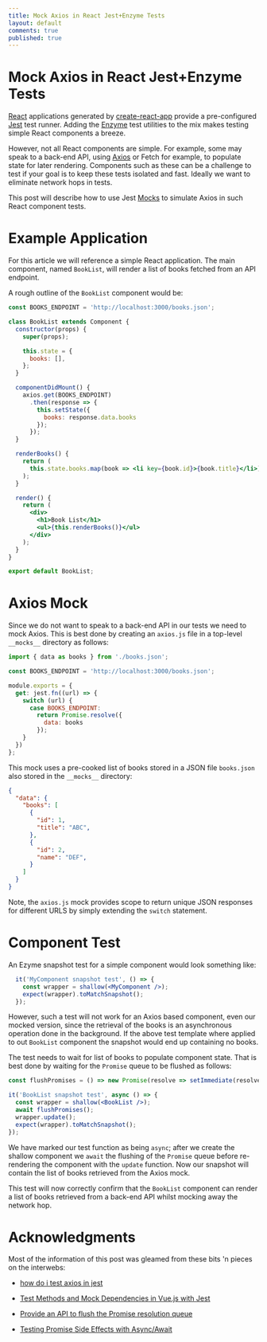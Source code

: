 ```yaml
---
title: Mock Axios in React Jest+Enzyme Tests
layout: default
comments: true
published: true
---
```


Mock Axios in React Jest+Enzyme Tests
=====================================

[React](https://reactjs.org) applications generated by
[create-react-app](https://github.com/facebookincubator/create-react-app)
provide a pre-configured [Jest](https://facebook.github.io/jest) test runner.
Adding the [Enzyme](http://airbnb.io/enzyme) test utilities to the mix makes
testing simple React components a breeze.

However, not all React components are simple. For example, some may speak to a
back-end API, using [Axios](https://github.com/axios/axios) or Fetch for
example, to populate state for later rendering. Components such as these can be
a challenge to test if your goal is to keep these tests isolated and fast.
Ideally we want to eliminate network hops in tests.

This post will describe how to use Jest
[Mocks](https://facebook.github.io/jest/docs/en/mock-functions.html#content) to
simulate Axios in such React component tests.

Example Application
===================

For this article we will reference a simple React application. The main
component, named `BookList`, will render a list of books fetched from an API
endpoint.

A rough outline of the `BookList` component would be:

```jsx
const BOOKS_ENDPOINT = 'http://localhost:3000/books.json';

class BookList extends Component {
  constructor(props) {
    super(props);

    this.state = {
      books: [],
    };
  }

  componentDidMount() {
    axios.get(BOOKS_ENDPOINT)
      .then(response => {
        this.setState({
          books: response.data.books
        });
      });
  }

  renderBooks() {
    return (
      this.state.books.map(book => <li key={book.id}>{book.title}</li>)
    );
  }

  render() {
    return (
      <div>
        <h1>Book List</h1>
        <ul>{this.renderBooks()}</ul>
      </div>
    );
  }
}

export default BookList;
```

Axios Mock
==========

Since we do not want to speak to a back-end API in our tests we need to mock
Axios. This is best done by creating an `axios.js` file in a top-level
`__mocks__` directory as follows:

```javascript
import { data as books } from './books.json';

const BOOKS_ENDPOINT = 'http://localhost:3000/books.json';

module.exports = {
  get: jest.fn((url) => {
    switch (url) {
      case BOOKS_ENDPOINT:
        return Promise.resolve({
          data: books
        });
    }
  })
};
```

This mock uses a pre-cooked list of books stored in a JSON file `books.json`
also stored in the `__mocks__` directory:

```json
{
  "data": {
    "books": [
      {
        "id": 1,
        "title": "ABC",
      },
      {
        "id": 2,
        "name": "DEF",
      }
    ]
  }
}
```

Note, the `axios.js` mock provides scope to return unique JSON responses for
different URLS by simply extending the `switch` statement.

Component Test
==============

An Ezyme snapshot test for a simple component would look something like:

```jsx
  it('MyComponent snapshot test', () => {
    const wrapper = shallow(<MyComponent />);
    expect(wrapper).toMatchSnapshot();
  });
```

However, such a test will not work for an Axios based component, even our mocked
version, since the retrieval of the books is an asynchronous operation done in
the background. If the above test template where applied to out `BookList`
component the snapshot would end up containing no books.

The test needs to wait for list of books to populate component state. That is
best done by waiting for the `Promise` queue to be flushed as follows:

```jsx
const flushPromises = () => new Promise(resolve => setImmediate(resolve));

it('BookList snapshot test', async () => {
  const wrapper = shallow(<BookList />);
  await flushPromises();
  wrapper.update();
  expect(wrapper).toMatchSnapshot();
});
```

We have marked our test function as being `async`; after we create the shallow
component we `await` the flushing of the `Promise` queue before re-rendering
the component with the `update` function. Now our snapshot will contain the
list of books retrieved from the Axios mock.

This test will now correctly confirm that the `BookList` component can render a
list of books retrieved from a back-end API whilst mocking away the network
hop.

Acknowledgments
===============

Most of the information of this post was gleamed from these bits 'n pieces on
the interwebs:

* [how do i test axios in jest](https://stackoverflow.com/questions/45016033/how-do-i-test-axios-in-jest)

* [Test Methods and Mock Dependencies in Vue.js with Jest](https://alexjoverm.github.io/2017/09/25/Test-Methods-and-Mock-Dependencies-in-Vue-js-with-Jest)

* [Provide an API to flush the Promise resolution queue](https://github.com/facebook/jest/issues/2157#issuecomment-279171856)

* [Testing Promise Side Effects with Async/Await](https://blog.rescale.com/testing-promise-side-effects-with-asyncawait)
